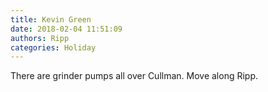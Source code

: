 ```yaml
---
title: Kevin Green
date: 2018-02-04 11:51:09
authors: Ripp
categories: Holiday
---
```


 There are grinder pumps all over Cullman. Move along Ripp.